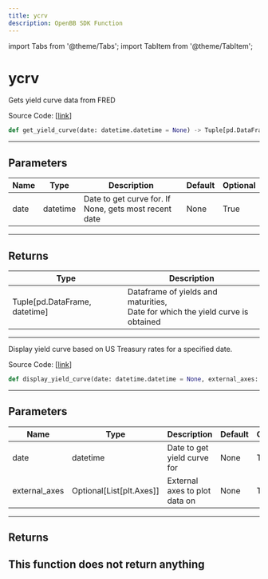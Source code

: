 ```yaml
---
title: ycrv
description: OpenBB SDK Function
---
```


import Tabs from '@theme/Tabs';
import TabItem from '@theme/TabItem';

# ycrv

<Tabs>
<TabItem value="model" label="Model" default>

Gets yield curve data from FRED

Source Code: [[link](https://github.com/OpenBB-finance/OpenBBTerminal/tree/main/openbb_terminal/economy/fred_model.py#L255)]
```python
def get_yield_curve(date: datetime.datetime = None) -> Tuple[pd.DataFrame, datetime.datetime]
```
---
## Parameters
| Name | Type | Description | Default | Optional |
| ---- | ---- | ----------- | ------- | -------- |
| date | datetime | Date to get curve for.  If None, gets most recent date | None | True |

---
## Returns
| Type | Description |
| ---- | ----------- |
| Tuple[pd.DataFrame, datetime] | Dataframe of yields and maturities,<br/>Date for which the yield curve is obtained |
---


</TabItem>
<TabItem value="view" label="View">

Display yield curve based on US Treasury rates for a specified date.

Source Code: [[link](https://github.com/OpenBB-finance/OpenBBTerminal/tree/main/openbb_terminal/economy/fred_view.py#L187)]
```python
def display_yield_curve(date: datetime.datetime = None, external_axes: Optional[List[matplotlib.axes._axes.Axes]] = None, raw: bool = False, export: str = "") -> None
```
---
## Parameters
| Name | Type | Description | Default | Optional |
| ---- | ---- | ----------- | ------- | -------- |
| date | datetime | Date to get yield curve for | None | True |
| external_axes | Optional[List[plt.Axes]] | External axes to plot data on | None | True |

---
## Returns
This function does not return anything
---


</TabItem>
</Tabs>